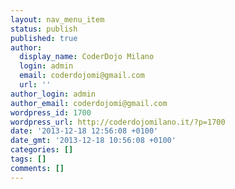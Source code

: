 ```yaml
---
layout: nav_menu_item
status: publish
published: true
author:
  display_name: CoderDojo Milano
  login: admin
  email: coderdojomi@gmail.com
  url: ''
author_login: admin
author_email: coderdojomi@gmail.com
wordpress_id: 1700
wordpress_url: http://coderdojomilano.it/?p=1700
date: '2013-12-18 12:56:08 +0100'
date_gmt: '2013-12-18 10:56:08 +0100'
categories: []
tags: []
comments: []
---
```


